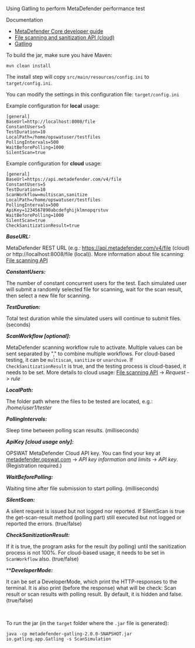 Using Gatling to perform MetaDefender performance test

Documentation

* [MetaDefender Core developer guide](https://onlinehelp.opswat.com/corev4/9._%28NEW%29_MetaDefender_Core_Developer_Guide.html)
* [File scanning and sanitization API (cloud)](https://onlinehelp.opswat.com/mdcloud/2.1_Scanning_a_file_by_file_upload.html)
* [Gatling](https://gatling.io/)

To build the jar, make sure you have Maven:

	mvn clean install

The install step will copy `src/main/resources/config.ini` to `target/config.ini`.

You can modify the settings in this configuration file: `target/config.ini`

Example configuration for **local** usage:
```
[general]
BaseUrl=http://localhost:8008/file
ConstantUsers=5
TestDuration=10
LocalPath=/home/opswatuser/testfiles
PollingIntervals=500
WaitBeforePolling=1000
SilentScan=true
```


Example configuration for **cloud** usage:
```
[general]
BaseUrl=https://api.metadefender.com/v4/file
ConstantUsers=5
TestDuration=10
ScanWorkflow=multiscan,sanitize
LocalPath=/home/opswatuser/testfiles
PollingIntervals=500
ApiKey=1234567890abcdefghijklmnopqrstuv
WaitBeforePolling=1000
SilentScan=true
CheckSanitizationResult=true
```


***BaseURL:***

MetaDefender REST URL (e.g.: https://api.metadefender.com/v4/file (cloud) or http://localhost:8008/file (local)). More information about file scanning: [File scanning API](https://onlinehelp.opswat.com/mdcloud/2.1_Scanning_a_file_by_file_upload.html)

***ConstantUsers:***

The number of constant concurrent users for the test. Each simulated user will submit a randomly 
selected file for scanning, wait for the scan result, then select a new file for scanning.

***TestDuration:***

Total test duration while the simulated users will continue to submit files. (seconds)

***ScanWorkflow [optional]:***

MetaDefender scanning workflow rule to activate. Multiple values can be sent separated by "," to combine multiple workflows. For cloud-based testing, it can be `multiscan`, `sanitize` or `unarchive`. If `CheckSanitizationResult` is true, and the testing process is cloud-based,  it needs to be set. More details to cloud usage: [File scanning API](https://onlinehelp.opswat.com/mdcloud/2.1_Scanning_a_file_by_file_upload.html) -> *Request* -> *rule*

***LocalPath:***

The folder path where the files to be tested are located, e.g.: */home/user1/tester*

***PollingIntervals:***

Sleep time between polling scan results. (milliseconds)

***ApiKey [cloud usage only]:***

OPSWAT MetaDefender Cloud API key. You can find your key at [metadefender.opswat.com](https://metadefender.opswat.com/account) -> *API key information and limits* -> *API key*. (Registration required.)

***WaitBeforePolling:***

Waiting time after file submission to start polling. (milliseconds)

***SilentScan:***

A silent request is issued but not logged nor reported. If SilentScan is true the get-scan-result method (polling part) still executed but not logged or reported the errors. (true/false)

***CheckSanitizationResult:***

If it is true, the program asks for the result (by polling) until the sanitization process is not 100%. For cloud-based usage, it needs to be set in `ScanWorkflow` also.  (true/false)


*****DeveloperMode:***

It can be set a DeveloperMode, which print the HTTP-responses to the terminal. It is also print (before the response) what will be check: Scan result or scan results with polling result. By default, it is hidden and false. (true/false)



<br>

To run the jar (in the `target` folder where the `.jar` file is generated):

	java -cp metadefender-gatling-2.0.0-SNAPSHOT.jar io.gatling.app.Gatling -s ScanSimulation

